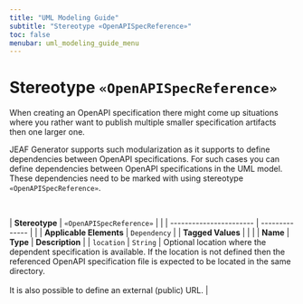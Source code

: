 ```yaml
---
title: "UML Modeling Guide"
subtitle: "Stereotype «OpenAPISpecReference»"
toc: false
menubar: uml_modeling_guide_menu
---
```


# Stereotype `«OpenAPISpecReference»`
When creating an OpenAPI specification there might come up situations where you rather want to publish multiple smaller specification artifacts then one larger one. 

JEAF Generator supports such modularization as it supports to define dependencies between OpenAPI specifications. For such cases you can define dependencies between OpenAPI specifications in the UML model. These dependencies need to be marked with using stereotype `«OpenAPISpecReference»`.

<br>

| **Stereotype**          | `«OpenAPISpecReference»` | |
| ----------------------- | -------------- | |
| **Applicable Elements** | `Dependency`        |
| **Tagged Values**       |                       |                                                                                                                                                                                                          |
| **Name**                | **Type**              | **Description**                                                                                                                                                                                          |
| `location`   | `String` | Optional location where the dependent specification is available. If the location is not defined then the referenced OpenAPI specification file is expected to be located in the same directory.<br><br>It is also possible to define an external (public) URL. |


    